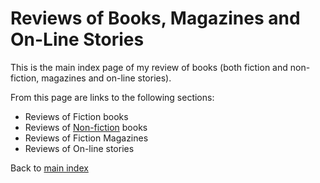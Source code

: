 # Reviews of Books, Magazines and On-Line Stories

This is the main index page of my review of books (both fiction and non-fiction, magazines and on-line stories).

From this page are links to the following sections:

- Reviews of Fiction books
- Reviews of [Non-fiction](nonfiction/index.md) books
- Reviews of Fiction Magazines
- Reviews of On-line stories

Back to [main index](/README.md)
